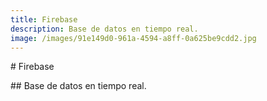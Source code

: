 ```yaml
---
title: Firebase
description: Base de datos en tiempo real.
image: /images/91e149d0-961a-4594-a8ff-0a625be9cdd2.jpg
---
```

\# Firebase



\## Base de datos en tiempo real.